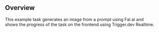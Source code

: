 ## Overview

This example task generates an image from a prompt using Fal.ai and shows the progress of the task on the frontend using Trigger.dev Realtime.
